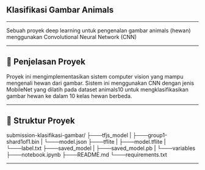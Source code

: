 ## Klasifikasi Gambar Animals
----------------------------
Sebuah proyek deep learning untuk pengenalan gambar animals (hewan) menggunakan Convolutional Neural Network (CNN)

---------------------------
## 📝 Penjelasan Proyek 
Proyek ini mengimplementasikan sistem computer vision yang mampu mengenali hewan dari gambar. Sistem ini menggunakan CNN dengan jenis MobileNet yang dilatih pada dataset animals10 untuk mengklasifikasikan gambar hewan ke dalam 10 kelas hewan berbeda.

--------------------------
## 📁 Struktur Proyek
submission-klasifikasi-gambar/
├───tfjs_model
| ├───group1-shard1of1.bin
| └───model.json
├───tflite
| ├───model.tflite
| └───label.txt
├───saved_model
| ├───saved_model.pb
| └───variables
├───notebook.ipynb
├───README.md
└───requirements.txt

---------------------------
# 
